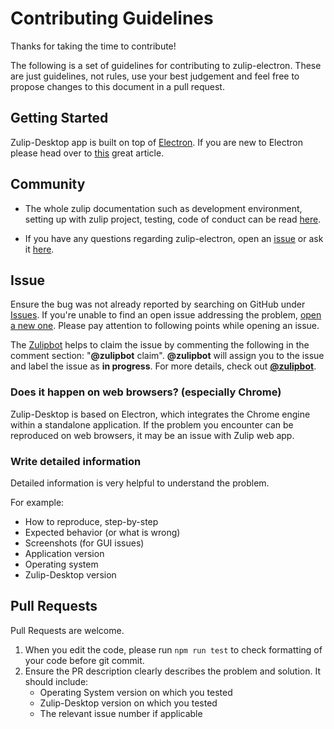 # Contributing Guidelines

Thanks for taking the time to contribute!

The following is a set of guidelines for contributing to zulip-electron. These are just guidelines, not rules, use your best judgement and feel free to propose changes to this document in a pull request.

## Getting Started

Zulip-Desktop app is built on top of [Electron](http://electron.atom.io/). If you are new to Electron please head over to [this](http://jlord.us/essential-electron/) great article.

## Community

* The whole zulip documentation such as development environment, setting up with zulip project, testing, code of conduct can be read [here](https://zulip.readthedocs.io).

* If you have any questions regarding zulip-electron, open an [issue](https://github.com/zulip/zulip-electron/issues/new/) or ask it [here](https://chat.zulip.org/#narrow/stream/electron).

## Issue
Ensure the bug was not already reported by searching on GitHub under [Issues](https://github.com/zulip/zulip-electron/issues). If you're unable to find an open issue addressing the problem, [open a new one](https://github.com/zulip/zulip-electron/issues/new). Please pay attention to following points while opening an issue.

The [Zulipbot](https://github.com/zulip/zulipbot) helps to claim the issue by commenting the following in the comment section: "**@zulipbot** claim". **@zulipbot** will assign you to the issue and label the issue as **in progress**. For more details, check out [**@zulipbot**](https://github.com/zulip/zulipbot).

### Does it happen on web browsers? (especially Chrome)
Zulip-Desktop is based on Electron, which integrates the Chrome engine within a standalone application.
If the problem you encounter can be reproduced on web browsers, it may be an issue with Zulip web app.

### Write detailed information
Detailed information is very helpful to understand the problem.

For example:
* How to reproduce, step-by-step
* Expected behavior (or what is wrong)
* Screenshots (for GUI issues)
* Application version
* Operating system
* Zulip-Desktop version


## Pull Requests
Pull Requests are welcome. 

1. When you edit the code, please run `npm run test` to check formatting of your code before git commit.
2. Ensure the PR description clearly describes the problem and solution. It should include:
   * Operating System version on which you tested
   * Zulip-Desktop version on which you tested
   * The relevant issue number if applicable
